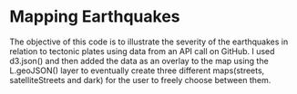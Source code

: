 # Mapping Earthquakes

The objective of this code is to illustrate the severity of the earthquakes in relation to tectonic plates using data from an API call on GitHub. I used d3.json() and then added the data as an overlay to the map using the L.geoJSON() layer to eventually create three different maps(streets, satelliteStreets and dark) for the user to freely choose between them. 


